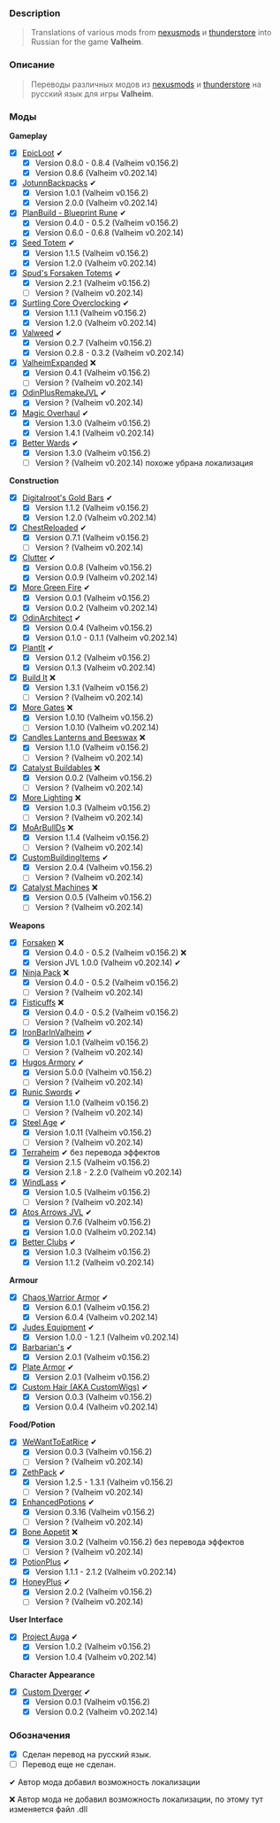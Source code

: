 ### Description

> Translations of various mods from [nexusmods](https://www.nexusmods.com/valheim/) и [thunderstore](https://valheim.thunderstore.io/) into Russian for the game **Valheim**. 

### Описание
> Переводы различных модов из [nexusmods](https://www.nexusmods.com/valheim/) и [thunderstore](https://valheim.thunderstore.io/) на русский язык для игры **Valheim**.

### Моды

**Gameplay**
 - [X] [EpicLoot](https://valheim.thunderstore.io/package/RandyKnapp/EpicLoot/) ✔
    - [X] Version 0.8.0 - 0.8.4 (Valheim v0.156.2)
    - [X] Version 0.8.6 (Valheim v0.202.14)
 - [X] [JotunnBackpacks](https://valheim.thunderstore.io/package/EmrikNorth_and_Aedenthorn/JotunnBackpacks/) ✔
    - [X] Version 1.0.1 (Valheim v0.156.2)
    - [X] Version 2.0.0 (Valheim v0.202.14)
 - [X] [PlanBuild - Blueprint Rune](https://valheim.thunderstore.io/package/MathiasDecrock/PlanBuild/) ✔
    - [X] Version 0.4.0 - 0.5.2 (Valheim v0.156.2)
    - [X] Version 0.6.0 - 0.6.8 (Valheim v0.202.14)
 - [X] [Seed Totem](https://valheim.thunderstore.io/package/MathiasDecrock/SeedTotem/) ✔
    - [X] Version 1.1.5 (Valheim v0.156.2)
    - [X] Version 1.2.0 (Valheim v0.202.14)
 - [X] [Spud's Forsaken Totems](https://valheim.thunderstore.io/package/SpudTatterson/SpudsForsakenTotems/) ✔
    - [X] Version 2.2.1 (Valheim v0.156.2)
    - [ ] Version ? (Valheim v0.202.14)
 - [X] [Surtling Core Overclocking](https://valheim.thunderstore.io/package/MathiasDecrock/SurtlingCoreOverclocking/) ✔
    - [X] Version 1.1.1 (Valheim v0.156.2)
    - [X] Version 1.2.0 (Valheim v0.202.14)
 - [X] [Valweed](https://valheim.thunderstore.io/package/dannypacquiao/Valweed/) ✔
    - [X] Version 0.2.7 (Valheim v0.156.2)
    - [X] Version 0.2.8 - 0.3.2 (Valheim v0.202.14)
 - [X] [ValheimExpanded](https://www.nexusmods.com/valheim/mods/1154) ❌
    - [X] Version 0.4.1 (Valheim v0.156.2)
    - [ ] Version ? (Valheim v0.202.14)
 - [X] [OdinPlusRemakeJVL](https://github.com/Digitalroot-Valheim/OdinPlusRemakeJVL) ✔
    - [X] Version ? (Valheim v0.202.14)
 - [X] [Magic Overhaul](https://valheim.thunderstore.io/package/KGvalheim/MagicOverhaul/) ✔
    - [X] Version 1.3.0 (Valheim v0.156.2)
    - [X] Version 1.4.1 (Valheim v0.202.14)
 - [X] [Better Wards](https://valheim.thunderstore.io/package/Azumatt/BetterWards/) ✔
    - [X] Version 1.3.0 (Valheim v0.156.2)
    - [ ] Version ? (Valheim v0.202.14) похоже убрана локализация
 
**Construction**
 - [X] [Digitalroot's Gold Bars](https://www.nexusmods.com/valheim/mods/1448) ✔
    - [X] Version 1.1.2 (Valheim v0.156.2)
    - [X] Version 1.2.0 (Valheim v0.202.14)
 - [X] [ChestReloaded](https://www.nexusmods.com/valheim/mods/653) ✔
    - [X] Version 0.7.1 (Valheim v0.156.2)
    - [ ] Version ? (Valheim v0.202.14)
 - [X] [Clutter](https://valheim.thunderstore.io/package/OdinPlus/Clutter/) ✔
    - [X] Version 0.0.8 (Valheim v0.156.2)
    - [X] Version 0.0.9 (Valheim v0.202.14)
 - [X] [More Green Fire](https://valheim.thunderstore.io/package/OdinPlus/MoreGreenFire/) ✔
    - [X] Version 0.0.1 (Valheim v0.156.2)
    - [X] Version 0.0.2 (Valheim v0.202.14)
 - [X] [OdinArchitect](https://valheim.thunderstore.io/package/OdinPlus/OdinArchitect/) ✔
    - [X] Version 0.0.4 (Valheim v0.156.2)
    - [X] Version 0.1.0 - 0.1.1 (Valheim v0.202.14)
 - [X] [PlantIt](https://valheim.thunderstore.io/package/OdinPlus/PlantIt/) ✔
    - [X] Version 0.1.2 (Valheim v0.156.2)
    - [X] Version 0.1.3 (Valheim v0.202.14)
 - [X] [Build It](https://valheim.thunderstore.io/package/OdinPlus/BuildIt/) ❌
    - [X] Version 1.3.1 (Valheim v0.156.2)
    - [ ] Version ? (Valheim v0.202.14)
 - [X] [More Gates](https://valheim.thunderstore.io/package/RagnarokHCRP/MoreGates/) ❌
    - [X] Version 1.0.10 (Valheim v0.156.2)
    - [ ] Version 1.0.10 (Valheim v0.202.14)
 - [X] [Candles Lanterns and Beeswax](https://valheim.thunderstore.io/package/MagikarpSushiCandlesLantern/CandlesLanternBeeswax/) ❌
    - [X] Version 1.1.0 (Valheim v0.156.2)
    - [ ] Version ? (Valheim v0.202.14)
 - [X] [Catalyst Buildables](https://www.nexusmods.com/valheim/mods/1335) ❌
    - [X] Version 0.0.2 (Valheim v0.156.2)
    - [ ] Version ? (Valheim v0.202.14)
 - [X] [More Lighting](https://www.nexusmods.com/valheim/mods/1214) ❌
    - [X] Version 1.0.3 (Valheim v0.156.2)
    - [ ] Version ? (Valheim v0.202.14)
 - [X] [MoArBuIlDs](https://valheim.thunderstore.io/package/OdinPlus/MoArBuIlDs/) ❌
    - [X] Version 1.1.4 (Valheim v0.156.2)
    - [ ] Version ? (Valheim v0.202.14)
 - [X] [CustomBuildingItems](https://valheim.thunderstore.io/package/Smallo/CustomBuildingItems/) ✔
    - [X] Version 2.0.4 (Valheim v0.156.2)
    - [ ] Version ? (Valheim v0.202.14)
 - [X] [Catalyst Machines](https://www.nexusmods.com/valheim/mods/1306) ❌
    - [X] Version 0.0.5 (Valheim v0.156.2)
    - [ ] Version ? (Valheim v0.202.14)

**Weapons**
 - [X] [Forsaken](https://www.nexusmods.com/valheim/mods/799) ❌
    - [X] Version 0.4.0 - 0.5.2 (Valheim v0.156.2) ❌
    - [X] Version JVL 1.0.0  (Valheim v0.202.14) ✔
 - [X] [Ninja Pack](https://www.nexusmods.com/valheim/mods/1182) ❌
    - [X] Version 0.4.0 - 0.5.2 (Valheim v0.156.2)
    - [ ] Version ? (Valheim v0.202.14)
 - [X] [Fisticuffs](https://valheim.thunderstore.io/package/OdinPlus/Fisticuffs/) ❌
    - [X] Version 0.4.0 - 0.5.2 (Valheim v0.156.2)
    - [ ] Version ? (Valheim v0.202.14)
 - [X] [IronBarInValheim](https://www.nexusmods.com/valheim/mods/1196) ✔
    - [X] Version 1.0.1 (Valheim v0.156.2)
    - [ ] Version ? (Valheim v0.202.14)
 - [X] [Hugos Armory](https://valheim.thunderstore.io/package/HugotheDwarf/Hugos_Armory/) ✔
    - [X] Version 5.0.0 (Valheim v0.156.2)
    - [ ] Version ? (Valheim v0.202.14)
 - [X] [Runic Swords](https://valheim.thunderstore.io/package/OdinPlus/RunicSwords/) ✔
    - [X] Version 1.1.0 (Valheim v0.156.2)
    - [ ] Version ? (Valheim v0.202.14)
 - [X] [Steel Age](https://www.nexusmods.com/valheim/mods/1143) ✔
    - [X] Version 1.0.11 (Valheim v0.156.2)
    - [ ] Version ? (Valheim v0.202.14)
 - [X] [Terraheim](https://valheim.thunderstore.io/package/DasSauerkraut/Terraheim/) ✔ без перевода эффектов
    - [X] Version 2.1.5 (Valheim v0.156.2)
    - [X] Version 2.1.8 - 2.2.0 (Valheim v0.202.14)
 - [X] [WindLass](https://valheim.thunderstore.io/package/OdinPlus/TheWindlass/) ✔
    - [X] Version 1.0.5 (Valheim v0.156.2)
    - [ ] Version ? (Valheim v0.202.14)
 - [X] [Atos Arrows JVL](https://www.nexusmods.com/valheim/mods/1301) ✔
    - [X] Version 0.7.6 (Valheim v0.156.2)
    - [X] Version 1.0.0 (Valheim v0.202.14)
 - [X] [Better Clubs](https://www.nexusmods.com/valheim/mods/1288) ✔
    - [X] Version 1.0.3 (Valheim v0.156.2)
    - [X] Version 1.1.2 (Valheim v0.202.14)

**Armour**
 - [X] [Chaos Warrior Armor](https://valheim.thunderstore.io/package/AeehyehssReeper/ChaosArmor/) ✔
    - [X] Version 6.0.1 (Valheim v0.156.2)
    - [X] Version 6.0.4 (Valheim v0.202.14)
 - [X] [Judes Equipment](https://valheim.thunderstore.io/package/GoldenJude/Judes_Equipment/) ✔
    - [X] Version 1.0.0	- 1.2.1 (Valheim v0.202.14)
 - [X] [Barbarian's](https://www.nexusmods.com/valheim/mods/640) ✔
    - [X] Version 2.0.1 (Valheim v0.156.2)
 - [X] [Plate Armor](https://www.nexusmods.com/valheim/mods/567) ✔
    - [X] Version 2.0.1 (Valheim v0.156.2)
 - [X] [Custom Hair (AKA CustomWigs)](https://valheim.thunderstore.io/package/OdinPlus/CustomWigs/) ✔
    - [X] Version 0.0.3 (Valheim v0.156.2)
    - [X] Version 0.0.4 (Valheim v0.202.14)

**Food/Potion**
 - [X] [WeWantToEatRice](https://www.nexusmods.com/valheim/mods/1225) ✔
    - [X] Version 0.0.3 (Valheim v0.156.2)
    - [ ] Version ? (Valheim v0.202.14)
 - [X] [ZethPack](https://valheim.thunderstore.io/package/Zethin/ZethPack/) ✔
    - [X] Version 1.2.5 - 1.3.1 (Valheim v0.156.2)
    - [ ] Version ? (Valheim v0.202.14)
 - [X] [EnhancedPotions](https://valheim.thunderstore.io/package/hbocao/EnhancedPotions/) ✔
    - [X] Version 0.3.16 (Valheim v0.156.2)
    - [ ] Version ? (Valheim v0.202.14)
 - [X] [Bone Appetit](https://valheim.thunderstore.io/package/RockerKitten/BoneAppetit/) ❌
    - [X] Version 3.0.2 (Valheim v0.156.2) без перевода эффектов
    - [ ] Version ? (Valheim v0.202.14)
 - [X] [PotionPlus](https://valheim.thunderstore.io/package/OdinPlus/PotionPlus/) ✔
    - [X] Version 1.1.1 - 2.1.2 (Valheim v0.202.14)
 - [X] [HoneyPlus](https://valheim.thunderstore.io/package/OhhLoz/HoneyPlus/) ✔
    - [X] Version 2.0.2 (Valheim v0.156.2)
    - [ ] Version ? (Valheim v0.202.14)

**User Interface**
 - [X] [Project Auga](https://valheim.thunderstore.io/package/RandyKnapp/Auga/) ✔
    - [X] Version 1.0.2 (Valheim v0.156.2)
    - [X] Version 1.0.4 (Valheim v0.202.14)

**Character Appearance**
 - [X] [Custom Dverger](https://valheim.thunderstore.io/package/OdinPlus/CustomDverger/) ✔
    - [X] Version 0.0.1 (Valheim v0.156.2)
    - [X] Version 0.0.2 (Valheim v0.202.14)

### Обозначения

- [X] Сделан перевод на русский язык.
- [ ] Перевод еще не сделан.

 ✔ Автор мода добавил возможность локализации
 
 ❌ Автор мода не добавил возможность локализации, по этому тут изменяется файл .dll
